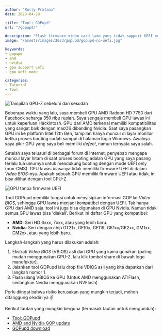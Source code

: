 ```yaml
---
author: "Rully Pratama"
date: 2023-04-29

title: "Tool: GOPupd"
url: "/gopupd/"

description: "Flash firmware video card lama yang tidak support UEFI menggunakan tool ini"
image: "/assets/images/2023/gopupd/gopupd-no-uefi.jpg"

keywords:
- gopupd
- amd
- nvidia
- gpu support uefi
- gpu uefi mode

categories:
- Tutorial
- Tool
---
```


![Tampilan GPU-Z sebelum dan sesudah](/assets/images/2023/gopupd/gopupd-before-after.webp)

Beberapa waktu yang lalu, saya membeli GPU AMD Radeon HD 7750 dari Facebook seharga 350 ribu rupiah. Saya sengaja membeli GPU lawas ini untuk keperluan Hackintosh. GPU dari AMD terkenal memiliki kompatibilitas yang sangat baik dengan macOS dibanding Nvidia. Saat saya pasangkan GPU ini ke platform Intel 12th Gen, tampilan hanya muncul di layar monitor ketika proses booting sudah sampai di halaman login Windows. Awalnya saya pikir GPU yang saya beli memiliki *defect*, namun ternyata saya salah.

Setelah saya telusuri di berbagai forum di internet, penyebab mengapa muncul layar hitam di saat proses booting adalah GPU yang saya pasang terlalu tua umurnya untuk mendukung booting dengan mode UEFI only (non-CMS). GPU lawas biasanya tidak memiliki firmware UEFI di dalam *Video BIOS*-nya. Apakah sebuah GPU memiliki firmware UEFI atau tidak, ini bisa dilihat dengan tool GPU-Z.

![GPU tanpa firmware UEFI](/assets/images/2023/gopupd/gopupd-no-uefi.webp)

Tool GOPupd memiliki fungsi untuk menyisipkan informasi GOP ke *Video BIOS*, sehingga GPU lawas menjadi kompatibel dengan UEFI. Tak hanya GPU dari AMD saja, tool ini juga bisa digunakan di GPU Nvidia. Namun tidak semua GPU lawas bisa 'diakali'. Berikut ini daftar GPU yang kompatibel:
- **AMD**: Seri HD 6xxx, 7xxx, atau yang lebih baru.
- **Nvidia**: Seri dengan chip GT21x, GF10x, GF119, GK1xx/GK2xx, GM1xx, GM2xx, atau yang lebih baru.

Langkah-langkah yang harus dilakukan adalah:
1. Ekstrak *Video BIOS* (VBIOS) asli dari GPU yang kamu gunakan (paling mudah menggunakan GPU-Z, lalu klik tombol share di bawah logo manufaktur).
2. Jalankan tool GOPupd lalu drop file VBIOS asli yang kita dapatkan dari langkah nomor 1.
3. Flash ulang VBIOS ke GPU (Untuk AMD menggunakan ATIFlash, sedangkan Nvidia menggunakan NVFlash).

Perlu diingat bahwa risiko kerusakan yang mungkin terjadi, mohon ditanggung sendiri ya ✌️

Berikut tautan yang mungkin berguna (termasuk tautan untuk mengunduh):
- [Tool: GOPupd](https://firmwaresecurity.com/2016/02/23/tool-gopupd/#:~:text=GOPupd%20is%20a%20tool%20that%20updates%20a%20GOP,older%20GPU%20compatible%20to%20pure%20UEFI%20%28non-CSM%29%20mode.)
- [AMD and Nvidia GOP update](https://web.archive.org/web/20230321142121/https://winraid.level1techs.com/t/amd-and-nvidia-gop-update-no-requests-diy/30917)
- [GOPupd download](/assets/downloads/gopupd/GOPUpd_v1.9.6.5.rar)